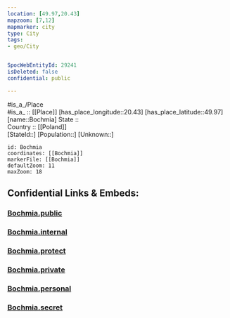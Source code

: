```yaml
---
location: [49.97,20.43] 
mapzoom: [7,12] 
mapmarker: city 
type: City
tags:
- geo/City


SpocWebEntityId: 29241
isDeleted: false
confidential: public

---
```

#is_a_/Place  
#is_a_ :: [[Place]] 
[has_place_longitude::20.43] 
[has_place_latitude::49.97] 
[name::Bochmia] 
State ::  
Country :: [[Poland]]  
[StateId::] 
[Population::] 
[Unknown::] 


```leaflet
id: Bochmia
coordinates: [[Bochmia]] 
markerFile: [[Bochmia]] 
defaultZoom: 11 
maxZoom: 18
```


## Confidential Links & Embeds: 

### [Bochmia.public](/_public/\Earth\Continent\Europe\Europe~East\Poland\Provinces~Poland\Lesser_Poland\CityBochmia.public.md) 

### [Bochmia.internal](/_internal/\Earth\Continent\Europe\Europe~East\Poland\Provinces~Poland\Lesser_Poland\CityBochmia.internal.md) 

### [Bochmia.protect](/_protect/\Earth\Continent\Europe\Europe~East\Poland\Provinces~Poland\Lesser_Poland\CityBochmia.protect.md) 

### [Bochmia.private](/_private/\Earth\Continent\Europe\Europe~East\Poland\Provinces~Poland\Lesser_Poland\CityBochmia.private.md) 

### [Bochmia.personal](/_personal/\Earth\Continent\Europe\Europe~East\Poland\Provinces~Poland\Lesser_Poland\CityBochmia.personal.md) 

### [Bochmia.secret](/_secret/\Earth\Continent\Europe\Europe~East\Poland\Provinces~Poland\Lesser_Poland\CityBochmia.secret.md)

